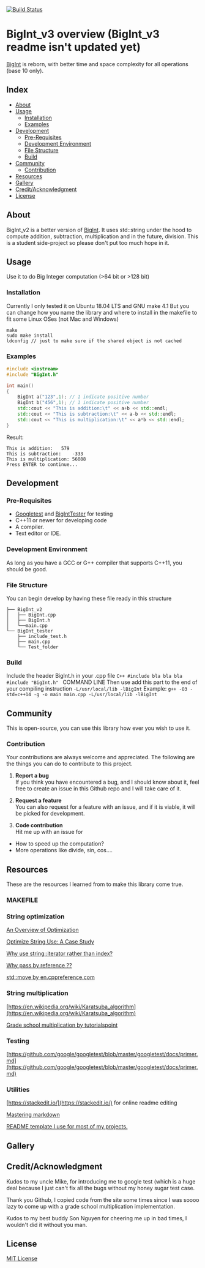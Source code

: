 [![Build Status](https://travis-ci.org/tanghocle123/BigInt.svg?branch=BigInt_v3)](https://travis-ci.org/tanghocle123/BigInt)
# BigInt_v3 overview (BigInt_v3 readme isn't updated yet)
[BigInt](https://github.com/tanghocle123/BigInt) is reborn, with better time and space complexity for all operations (base 10 only).
## Index

- [About](#About)
- [Usage](#usage)
  - [Installation](#installation)
  - [Examples](#examples)
- [Development](#development)
  - [Pre-Requisites](#pre-requisites)
  - [Development Environment](#development-environment)
  - [File Structure](#file-structure)
  - [Build](#build) 
- [Community](#community)
  - [Contribution](#contribution)
- [Resources](#resources)
- [Gallery](#gallery)
- [Credit/Acknowledgment](#creditacknowledgment)
- [License](#license)

## About
BigInt_v2 is a better version of [BigInt](https://github.com/tanghocle123/BigInt). It uses std::string under the hood to compute addition, subtraction, multiplication and in the future, division. 
This is a student side-project so please don't put too much hope in it.


## Usage
Use it to do Big Integer computation (>64 bit or >128 bit)

###   Installation
Currently I only tested it on Ubuntu 18.04 LTS and GNU make 4.1
But you can change how you name the library and where to install in the makefile to fit some Linux OSes (not Mac and Windows)
```
make
sudo make install
ldconfig // just to make sure if the shared object is not cached
```

###   Examples
```C++
#include <iostream>
#include "BigInt.h"

int main()
{
	BigInt a("123",1); // 1 indicate positive number
	BigInt b("456",1); // 1 indicate positive number
	std::cout << "This is addition:\t" << a+b << std::endl;
	std::cout << "This is subtraction:\t" << a-b << std::endl;
	std::cout << "This is multiplication:\t" << a*b << std::endl;
}
```
Result:
```
This is addition:	579
This is subtraction:	-333
This is multiplication:	56088
Press ENTER to continue...
```
##  Development

###  Pre-Requisites
- [Googletest](https://github.com/google/googletest) and [BigIntTester](https://github.com/tanghocle123/BigIntTester) for testing
- C++11 or newer for developing code
- A compiler.
- Text editor or IDE.

###  Development Environment
As long as you have a GCC or G++ compiler that supports C++11, you should be good.

###  File Structure
You can begin develop by having these file ready in this structure

```
├── BigInt_v2
│   ├── BigInt.cpp
│   ├── BigInt.h
│   └──main.cpp
└── BigInt_tester
    ├── include_test.h
 	├── main.cpp
    └── Test_folder
```
###   Build
Include the header BigInt.h in your .cpp file
``C++
#include bla bla bla
#include "BigInt.h"
``
COMMAND LINE
Then use add this part to the end of your compiling instruction
``
-L/usr/local/lib -lBigInt
``
Example:
``
g++ -O3 -std=c++14 -g -o main main.cpp -L/usr/local/lib -lBigInt
``
## Community

This is open-source, you can use this library how ever you wish to use it.

 ###  Contribution

 Your contributions are always welcome and appreciated. The following are the things you can do to contribute to this project.

 1. **Report a bug** <br>
 If you think you have encountered a bug, and I should know about it, feel free to create an issue in this Github repo and I will take care of it.

 2. **Request a feature** <br>
 You can also request for a feature with an issue, and if it is viable, it will be picked for development.  

 3. **Code contribution** <br>
 Hit me up with an issue for
 - How to speed up the computation?
 - More operations like divide, sin, cos....



##  Resources
These are the resources I learned from to make this library come true.
### MAKEFILE

### String optimization
[An Overview of Optimization](https://www.oreilly.com/library/view/optimized-c/9781491922057/ch01.html)

[Optimize String Use: A Case Study](https://www.oreilly.com/library/view/optimized-c/9781491922057/ch01.html)

[Why use string::iterator rather than index?](https://stackoverflow.com/a/1995123)

[Why pass by reference ??](https://www.learncpp.com/cpp-tutorial/73-passing-arguments-by-reference/)

[std::move by en.cppreference.com](https://en.cppreference.com/w/cpp/utility/move)
### String multiplication
[https://en.wikipedia.org/wiki/Karatsuba_algorithm](https://en.wikipedia.org/wiki/Karatsuba_algorithm)

[Grade school multiplication by tutorialspoint](https://www.tutorialspoint.com/multiply-strings-in-cplusplus)
### Testing
[https://github.com/google/googletest/blob/master/googletest/docs/primer.md](https://github.com/google/googletest/blob/master/googletest/docs/primer.md)
### Utilities
[https://stackedit.io/](https://stackedit.io/) for online readme editing

[Mastering markdown](https://guides.github.com/features/mastering-markdown/)

[README template I use for most of my projects.](https://www.reddit.com/r/programming/comments/cfeu99/readme_template_i_use_for_most_of_my_projects/)


##  Gallery

## Credit/Acknowledgment
Kudos to my uncle Mike, for introducing me to google test (which is a huge deal because I just can't fix all the bugs without my honey sugar test case.

Thank you Github, I copied code from the site some times since I was soooo lazy to come up with a grade school multiplication implementation.

Kudos to my best buddy Son Nguyen for cheering me up in bad times, I wouldn't did it without you man.
##  License
[MIT License](https://opensource.org/licenses/MIT) </b> </em>
